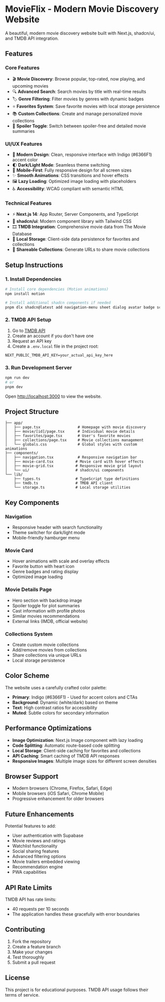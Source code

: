 # MovieFlix - Modern Movie Discovery Website

A beautiful, modern movie discovery website built with Next.js, shadcn/ui, and TMDB API integration.

## Features

### Core Features
- 🎬 **Movie Discovery**: Browse popular, top-rated, now playing, and upcoming movies
- 🔍 **Advanced Search**: Search movies by title with real-time results
- 🏷️ **Genre Filtering**: Filter movies by genres with dynamic badges
- ⭐ **Favorites System**: Save favorite movies with local storage persistence
- 📚 **Custom Collections**: Create and manage personalized movie collections
- 🔄 **Spoiler Toggle**: Switch between spoiler-free and detailed movie summaries

### UI/UX Features
- 🎨 **Modern Design**: Clean, responsive interface with Indigo (#6366F1) accent color
- 🌓 **Dark/Light Mode**: Seamless theme switching
- 📱 **Mobile-First**: Fully responsive design for all screen sizes
- ✨ **Smooth Animations**: CSS transitions and hover effects
- 🖼️ **Lazy Loading**: Optimized image loading with placeholders
- ♿ **Accessibility**: WCAG compliant with semantic HTML

### Technical Features
- ⚡ **Next.js 14**: App Router, Server Components, and TypeScript
- 🎯 **shadcn/ui**: Modern component library with Tailwind CSS
- 🎞️ **TMDB Integration**: Comprehensive movie data from The Movie Database
- 💾 **Local Storage**: Client-side data persistence for favorites and collections
- 🔗 **Shareable Collections**: Generate URLs to share movie collections

## Setup Instructions

### 1. Install Dependencies

```bash
# Install core dependencies (Motion animations)
npm install motion

# Install additional shadcn components if needed
pnpm dlx shadcn@latest add navigation-menu sheet dialog avatar badge scroll-area separator
```

### 2. TMDB API Setup

1. Go to [TMDB API](https://www.themoviedb.org/settings/api)
2. Create an account if you don't have one
3. Request an API key
4. Create a `.env.local` file in the project root:

```env
NEXT_PUBLIC_TMDB_API_KEY=your_actual_api_key_here
```

### 3. Run Development Server

```bash
npm run dev
# or
pnpm dev
```

Open [http://localhost:3000](http://localhost:3000) to view the website.

## Project Structure

```
├── app/
│   ├── page.tsx                 # Homepage with movie discovery
│   ├── movie/[id]/page.tsx      # Individual movie details
│   ├── favorites/page.tsx       # User's favorite movies
│   ├── collections/page.tsx     # Movie collections management
│   └── globals.css              # Global styles with custom animations
├── components/
│   ├── navigation.tsx           # Responsive navigation bar
│   ├── movie-card.tsx          # Movie card with hover effects
│   ├── movie-grid.tsx          # Responsive movie grid layout
│   └── ui/                     # shadcn/ui components
└── lib/
    ├── types.ts                # TypeScript type definitions
    ├── tmdb.ts                 # TMDB API client
    └── storage.ts              # Local storage utilities
```

## Key Components

### Navigation
- Responsive header with search functionality
- Theme switcher for dark/light mode
- Mobile-friendly hamburger menu

### Movie Card
- Hover animations with scale and overlay effects
- Favorite button with heart icon
- Genre badges and rating display
- Optimized image loading

### Movie Details Page
- Hero section with backdrop image
- Spoiler toggle for plot summaries
- Cast information with profile photos
- Similar movies recommendations
- External links (IMDB, official website)

### Collections System
- Create custom movie collections
- Add/remove movies from collections
- Share collections via unique URLs
- Local storage persistence

## Color Scheme

The website uses a carefully crafted color palette:
- **Primary**: Indigo (#6366F1) - Used for accent colors and CTAs
- **Background**: Dynamic (white/dark) based on theme
- **Text**: High contrast ratios for accessibility
- **Muted**: Subtle colors for secondary information

## Performance Optimizations

- **Image Optimization**: Next.js Image component with lazy loading
- **Code Splitting**: Automatic route-based code splitting
- **Local Storage**: Client-side caching for favorites and collections
- **API Caching**: Smart caching of TMDB API responses
- **Responsive Images**: Multiple image sizes for different screen densities

## Browser Support

- Modern browsers (Chrome, Firefox, Safari, Edge)
- Mobile browsers (iOS Safari, Chrome Mobile)
- Progressive enhancement for older browsers

## Future Enhancements

Potential features to add:
- User authentication with Supabase
- Movie reviews and ratings
- Watchlist functionality
- Social sharing features
- Advanced filtering options
- Movie trailers embedded viewing
- Recommendation engine
- PWA capabilities

## API Rate Limits

TMDB API has rate limits:
- 40 requests per 10 seconds
- The application handles these gracefully with error boundaries

## Contributing

1. Fork the repository
2. Create a feature branch
3. Make your changes
4. Test thoroughly
5. Submit a pull request

## License

This project is for educational purposes. TMDB API usage follows their terms of service. 